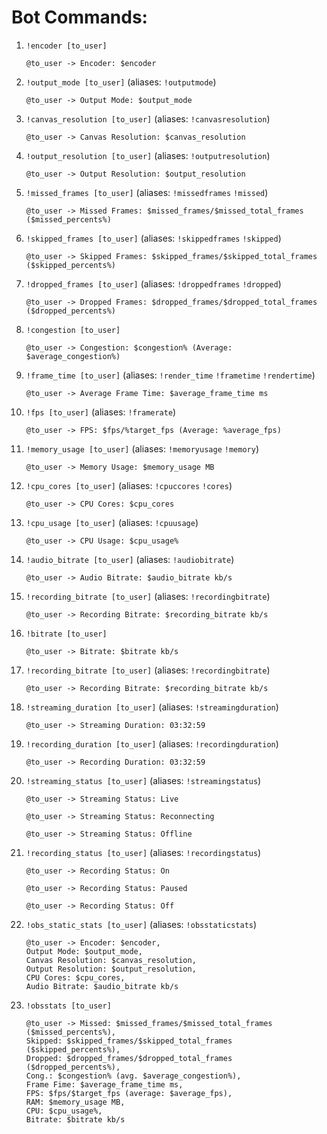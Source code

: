 # Bot Commands:
1. `!encoder [to_user]`

	```
	@to_user -> Encoder: $encoder
	```
2. `!output_mode [to_user]` (aliases: `!outputmode`)

	```
	@to_user -> Output Mode: $output_mode
	```
3. `!canvas_resolution [to_user]` (aliases: `!canvasresolution`)

	```
	@to_user -> Canvas Resolution: $canvas_resolution
	```
4. `!output_resolution [to_user]` (aliases: `!outputresolution`)

	```
	@to_user -> Output Resolution: $output_resolution
	```
5. `!missed_frames [to_user]` (aliases: `!missedframes` `!missed`)

	```
	@to_user -> Missed Frames: $missed_frames/$missed_total_frames ($missed_percents%)
	```
6. `!skipped_frames [to_user]` (aliases: `!skippedframes` `!skipped`)

	```
	@to_user -> Skipped Frames: $skipped_frames/$skipped_total_frames ($skipped_percents%)
	```
7. `!dropped_frames [to_user]` (aliases: `!droppedframes` `!dropped`)

	```
	@to_user -> Dropped Frames: $dropped_frames/$dropped_total_frames ($dropped_percents%)
	```
8. `!congestion [to_user]`

	```
	@to_user -> Congestion: $congestion% (Average: $average_congestion%)
	```
9. `!frame_time [to_user]` (aliases: `!render_time` `!frametime` `!rendertime`)

	```
	@to_user -> Average Frame Time: $average_frame_time ms
	```
10. `!fps [to_user]` (aliases: `!framerate`)

	```
	@to_user -> FPS: $fps/%target_fps (Average: %average_fps)
	```
11. `!memory_usage [to_user]` (aliases: `!memoryusage` `!memory`)

	```
	@to_user -> Memory Usage: $memory_usage MB
	```
12. `!cpu_cores [to_user]` (aliases: `!cpuccores` `!cores`)

	```
	@to_user -> CPU Cores: $cpu_cores
	```
13. `!cpu_usage [to_user]` (aliases: `!cpuusage`)

	```
	@to_user -> CPU Usage: $cpu_usage%
	```
14. `!audio_bitrate [to_user]` (aliases: `!audiobitrate`)

	```
	@to_user -> Audio Bitrate: $audio_bitrate kb/s
	```
15. `!recording_bitrate [to_user]` (aliases: `!recordingbitrate`)

	```
	@to_user -> Recording Bitrate: $recording_bitrate kb/s
	```
16. `!bitrate [to_user]`

	```
	@to_user -> Bitrate: $bitrate kb/s
	```
17. `!recording_bitrate [to_user]` (aliases: `!recordingbitrate`)

	```
	@to_user -> Recording Bitrate: $recording_bitrate kb/s
	```
18. `!streaming_duration [to_user]` (aliases: `!streamingduration`)

	```
	@to_user -> Streaming Duration: 03:32:59
	```
19. `!recording_duration [to_user]` (aliases: `!recordingduration`)

	```
	@to_user -> Recording Duration: 03:32:59
	```
20. `!streaming_status [to_user]` (aliases: `!streamingstatus`)

	```
	@to_user -> Streaming Status: Live
	```
	```
	@to_user -> Streaming Status: Reconnecting
	```
	```
	@to_user -> Streaming Status: Offline
	```
21. `!recording_status [to_user]`  (aliases: `!recordingstatus`)

	```
	@to_user -> Recording Status: On
	```
	```
	@to_user -> Recording Status: Paused
	```
	```
	@to_user -> Recording Status: Off
	```
22. `!obs_static_stats [to_user]`  (aliases: `!obsstaticstats`)

	```
	@to_user -> Encoder: $encoder,
	Output Mode: $output_mode,
	Canvas Resolution: $canvas_resolution,
	Output Resolution: $output_resolution,
	CPU Cores: $cpu_cores,
	Audio Bitrate: $audio_bitrate kb/s
	```
23. `!obsstats [to_user]`

	```
	@to_user -> Missed: $missed_frames/$missed_total_frames ($missed_percents%),
	Skipped: $skipped_frames/$skipped_total_frames ($skipped_percents%),
	Dropped: $dropped_frames/$dropped_total_frames ($dropped_percents%),
	Cong.: $congestion% (avg. $average_congestion%),
	Frame Fime: $average_frame_time ms,
	FPS: $fps/$target_fps (average: $average_fps),
	RAM: $memory_usage MB,
	CPU: $cpu_usage%,
	Bitrate: $bitrate kb/s
	```
	
	